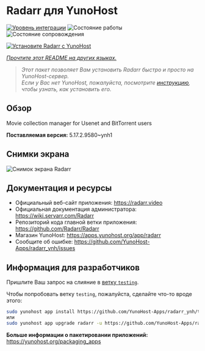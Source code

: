 <!--
Важно: этот README был автоматически сгенерирован <https://github.com/YunoHost/apps/tree/master/tools/readme_generator>
Он НЕ ДОЛЖЕН редактироваться вручную.
-->

# Radarr для YunoHost

[![Уровень интеграции](https://apps.yunohost.org/badge/integration/radarr)](https://ci-apps.yunohost.org/ci/apps/radarr/)
![Состояние работы](https://apps.yunohost.org/badge/state/radarr)
![Состояние сопровождения](https://apps.yunohost.org/badge/maintained/radarr)

[![Установите Radarr с YunoHost](https://install-app.yunohost.org/install-with-yunohost.svg)](https://install-app.yunohost.org/?app=radarr)

*[Прочтите этот README на других языках.](./ALL_README.md)*

> *Этот пакет позволяет Вам установить Radarr быстро и просто на YunoHost-сервер.*  
> *Если у Вас нет YunoHost, пожалуйста, посмотрите [инструкцию](https://yunohost.org/install), чтобы узнать, как установить его.*

## Обзор

Movie collection manager for Usenet and BitTorrent users

**Поставляемая версия:** 5.17.2.9580~ynh1

## Снимки экрана

![Снимок экрана Radarr](./doc/screenshots/screenshot.jpg)

## Документация и ресурсы

- Официальный веб-сайт приложения: <https://radarr.video>
- Официальная документация администратора: <https://wiki.servarr.com/Radarr>
- Репозиторий кода главной ветки приложения: <https://github.com/Radarr/Radarr>
- Магазин YunoHost: <https://apps.yunohost.org/app/radarr>
- Сообщите об ошибке: <https://github.com/YunoHost-Apps/radarr_ynh/issues>

## Информация для разработчиков

Пришлите Ваш запрос на слияние в [ветку `testing`](https://github.com/YunoHost-Apps/radarr_ynh/tree/testing).

Чтобы попробовать ветку `testing`, пожалуйста, сделайте что-то вроде этого:

```bash
sudo yunohost app install https://github.com/YunoHost-Apps/radarr_ynh/tree/testing --debug
или
sudo yunohost app upgrade radarr -u https://github.com/YunoHost-Apps/radarr_ynh/tree/testing --debug
```

**Больше информации о пакетировании приложений:** <https://yunohost.org/packaging_apps>
